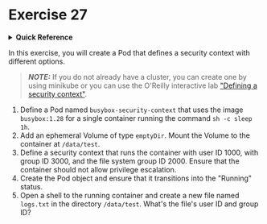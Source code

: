 # Exercise 27

<details>
<summary><b>Quick Reference</b></summary>
<p>

* Namespace: `default`<br>
* Documentation: [Configure a Security Context for a Pod or Container](https://kubernetes.io/docs/tasks/configure-pod-container/security-context/)

</p>
</details>

In this exercise, you will create a Pod that defines a security context with different options.

> **_NOTE:_** If you do not already have a cluster, you can create one by using minikube or you can use the O'Reilly interactive lab ["Defining a security context"](https://learning.oreilly.com/scenarios/ckad-security-defining/9781098104948/).

1. Define a Pod named `busybox-security-context` that uses the image `busybox:1.28` for a single container running the command `sh -c sleep 1h`.
2. Add an ephemeral Volume of type `emptyDir`. Mount the Volume to the container at `/data/test`.
3. Define a security context that runs the container with user ID 1000, with group ID 3000, and the file system group ID 2000. Ensure that the container should not allow privilege escalation.
4. Create the Pod object and ensure that it transitions into the "Running" status.
5. Open a shell to the running container and create a new file named `logs.txt` in the directory `/data/test`. What's the file's user ID and group ID?
